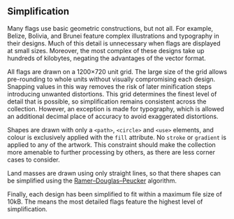 ## Simplification

Many flags use basic geometric constructions, but not all. For example, Belize,
Bolivia, and Brunei feature complex illustrations and typography in their
designs. Much of this detail is unnecessary when flags are displayed at small
sizes. Moreover, the most complex of these designs take up hundreds of
kilobytes, negating the advantages of the vector format.

All flags are drawn on a 1200&times;720 unit grid. The large size of the grid
allows pre-rounding to whole units without visually compromising each design.
Snapping values in this way removes the risk of later minification steps
introducing unwanted distortions. This grid determines the finest level of
detail that is possible, so simplification remains consistent across the
collection. However, an exception is made for typography, which is allowed an
additional decimal place of accuracy to avoid exaggerated distortions.

Shapes are drawn with only a `<path>`, `<circle>` and `<use>` elements, and
colour is exclusively applied with the `fill` attribute. No `stroke` or
`gradient` is applied to any of the artwork. This constraint should make the
collection more amenable to further processing by others, as there are less
corner cases to consider.

Land masses are drawn using only straight lines, so that there shapes can be
simplified using the [Ramer–Douglas–Peucker] algorithm.

Finally, each design has been simplified to fit within a maximum file size of
10kB. The means the most detailed flags feature the highest level of simplification.

[Ramer–Douglas–Peucker]: https://en.wikipedia.org/wiki/Ramer%E2%80%93Douglas%E2%80%93Peucker_algorithm
